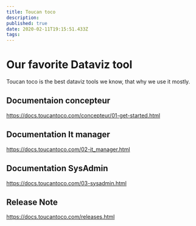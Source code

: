 ```yaml
---
title: Toucan toco
description: 
published: true
date: 2020-02-11T19:15:51.433Z
tags: 
---
```


# Our favorite Dataviz tool
Toucan toco is the best dataviz tools we know, that why we use it mostly.


## Documentaion concepteur
https://docs.toucantoco.com/concepteur/01-get-started.html

## Documentation It manager
https://docs.toucantoco.com/02-it_manager.html

## Documentation SysAdmin
https://docs.toucantoco.com/03-sysadmin.html

## Release Note

https://docs.toucantoco.com/releases.html
